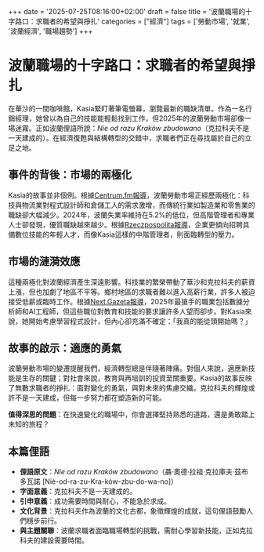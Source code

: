 +++
date = '2025-07-25T08:16:00+02:00'
draft = false
title = '波蘭職場的十字路口：求職者的希望與掙扎'
categories = ["經濟"]
tags = ['勞動市場', '就業', '波蘭經濟', '職場趨勢']
+++

# 波蘭職場的十字路口：求職者的希望與掙扎

在華沙的一間咖啡館，Kasia緊盯著筆電螢幕，瀏覽最新的職缺清單。作為一名行銷經理，她曾以為自己的技能能輕鬆找到工作，但2025年的波蘭勞動市場卻像一場迷霧。正如波蘭俚語所說：*Nie od razu Kraków zbudowano*（克拉科夫不是一天建成的）。在經濟復甦與結構轉型的交錯中，求職者們正在尋找屬於自己的立足之地。

## 事件的背後：市場的兩極化

Kasia的故事並非個例。根據[Centrum.fm報導](https://www.google.com/url?sa=E&q=https://centrum.fm/jak-wedlug-pracuj-pl-wyglada-obecnie-rynek-pracy)，波蘭勞動市場正經歷兩極化：科技與物流業對程式設計師和倉儲工人的需求激增，而傳統行業如製造業和零售業的職缺卻大幅減少。2024年，波蘭失業率維持在5.2%的低位，但高階管理者和專業人士卻發現，優質職缺越來越少。根據[Rzeczpospolita報導](https://www.google.com/url?sa=E&q=https://www.rp.pl/rynek-pracy/art42729751-specjalistom-i-menedzerom-jest-trudniej-o-atrakcyjne-oferty-pracy)，企業更傾向招聘具備數位技能的年輕人才，而像Kasia這樣的中階管理者，則面臨轉型的壓力。

## 市場的漣漪效應

這種兩極化對波蘭經濟產生深遠影響。科技業的繁榮帶動了華沙和克拉科夫的薪資上漲，但也加劇了地區不平等。鄉村地區的求職者難以進入高薪行業，許多人被迫接受低薪或臨時工作。根據[Next.Gazeta報導](https://www.google.com/url?sa=E&q=https://next.gazeta.pl/next/7,151003,32127197,rynek-szuka-pracownikow-oto-najbardziej-poszukiwane-obecnie.html)，2025年最搶手的職業包括數據分析師和AI工程師，但這些職位對教育和技能的要求讓許多人望而卻步。對Kasia來說，她開始考慮學習程式設計，但內心卻充滿不確定：「我真的能從頭開始嗎？」

## 故事的啟示：適應的勇氣

波蘭勞動市場的變遷提醒我們，經濟轉型總是伴隨著陣痛。對個人來說，適應新技能是生存的關鍵；對社會來說，教育與再培訓的投資至關重要。Kasia的故事反映了無數求職者的掙扎：面對變化的勇氣，與對未來的焦慮交織。克拉科夫的輝煌或許不是一天建成，但每一步努力都在塑造新的可能。

**值得深思的問題**：在快速變化的職場中，你會選擇堅持熟悉的道路，還是勇敢踏上未知的旅程？

## 本篇俚語

- **俚語原文**：*Nie od razu Kraków zbudowano*（聶·奧德·拉祖·克拉庫夫·茲布多瓦諾 [Niè-od-ra-zu-Kra-ków-zbu-do-wa-no]）  
- **字面意義**：克拉科夫不是一天建成的。  
- **引申意義**：成功需要時間與耐心，不能急於求成。  
- **文化背景**：克拉科夫作為波蘭的文化古都，象徵輝煌的成就，這句俚語鼓勵人們穩步前行。  
- **與主題關聯**：波蘭求職者面臨職場轉型的挑戰，需耐心學習新技能，正如克拉科夫的建設需要時間。
